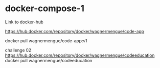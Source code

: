 # docker-compose-1

Link to docker-hub

https://hub.docker.com/repository/docker/wagnermengue/code-app

docker pull wagnermengue/code-app:v1

challenge 02
https://hub.docker.com/repository/docker/wagnermengue/codeeducation
docker pull wagnermengue/codeeducation